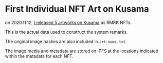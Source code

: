 # First Individual NFT Art on Kusama

on 2020.11.12, [I released 5 artworks on Kusama](https://obxium.com/art-journal/rmrk-kusama-art-nft/) as RMRK NFTs.

This is the actual data used to construct the system remarks.

The original image hashes are also included in `art-sums.txt`.

The image media and metadata are stored on IPFS at the locations indicated within the metadata for each NFT.
